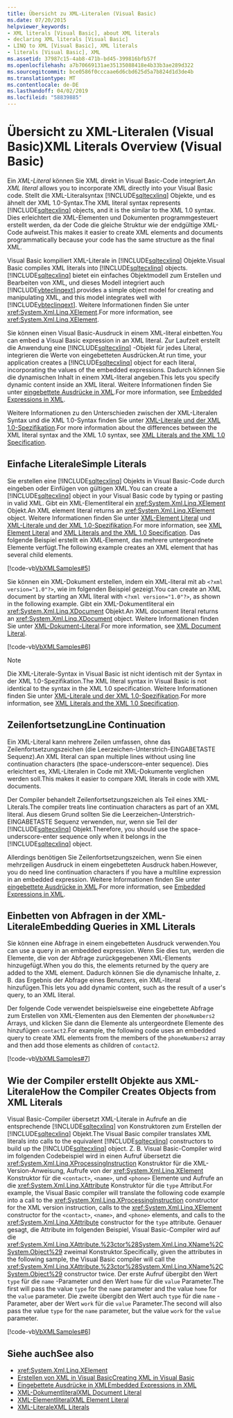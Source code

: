 ```yaml
---
title: Übersicht zu XML-Literalen (Visual Basic)
ms.date: 07/20/2015
helpviewer_keywords:
- XML literals [Visual Basic], about XML literals
- declaring XML literals [Visual Basic]
- LINQ to XML [Visual Basic], XML literals
- literals [Visual Basic], XML
ms.assetid: 37987c15-4ab8-471b-bd45-399816bfb57f
ms.openlocfilehash: a7b70669131ae35135088418e4b33b3ae289d322
ms.sourcegitcommit: bce0586f0cccaae6d6cbd625d5a7b824d1d3de4b
ms.translationtype: MT
ms.contentlocale: de-DE
ms.lasthandoff: 04/02/2019
ms.locfileid: "58839885"
---
```

# <a name="xml-literals-overview-visual-basic"></a><span data-ttu-id="ba9ac-102">Übersicht zu XML-Literalen (Visual Basic)</span><span class="sxs-lookup"><span data-stu-id="ba9ac-102">XML Literals Overview (Visual Basic)</span></span>
<span data-ttu-id="ba9ac-103">Ein *XML-Literal* können Sie XML direkt in Visual Basic-Code integriert.</span><span class="sxs-lookup"><span data-stu-id="ba9ac-103">An *XML literal* allows you to incorporate XML directly into your Visual Basic code.</span></span> <span data-ttu-id="ba9ac-104">Stellt die XML-Literalsyntax [!INCLUDE[sqltecxlinq](~/includes/sqltecxlinq-md.md)] Objekte, und es ähnelt der XML 1.0-Syntax.</span><span class="sxs-lookup"><span data-stu-id="ba9ac-104">The XML literal syntax represents [!INCLUDE[sqltecxlinq](~/includes/sqltecxlinq-md.md)] objects, and it is the similar to the XML 1.0 syntax.</span></span> <span data-ttu-id="ba9ac-105">Dies erleichtert die XML-Elementen und Dokumenten programmgesteuert erstellt werden, da der Code die gleiche Struktur wie der endgültige XML-Code aufweist.</span><span class="sxs-lookup"><span data-stu-id="ba9ac-105">This makes it easier to create XML elements and documents programmatically because your code has the same structure as the final XML.</span></span>  
  
 <span data-ttu-id="ba9ac-106">Visual Basic kompiliert XML-Literale in [!INCLUDE[sqltecxlinq](~/includes/sqltecxlinq-md.md)] Objekte.</span><span class="sxs-lookup"><span data-stu-id="ba9ac-106">Visual Basic compiles XML literals into [!INCLUDE[sqltecxlinq](~/includes/sqltecxlinq-md.md)] objects.</span></span> [!INCLUDE[sqltecxlinq](~/includes/sqltecxlinq-md.md)] <span data-ttu-id="ba9ac-107">bietet ein einfaches Objektmodell zum Erstellen und Bearbeiten von XML, und dieses Modell integriert auch [!INCLUDE[vbteclinqext](~/includes/vbteclinqext-md.md)].</span><span class="sxs-lookup"><span data-stu-id="ba9ac-107">provides a simple object model for creating and manipulating XML, and this model integrates well with [!INCLUDE[vbteclinqext](~/includes/vbteclinqext-md.md)].</span></span> <span data-ttu-id="ba9ac-108">Weitere Informationen finden Sie unter <xref:System.Xml.Linq.XElement>.</span><span class="sxs-lookup"><span data-stu-id="ba9ac-108">For more information, see <xref:System.Xml.Linq.XElement>.</span></span>  
  
 <span data-ttu-id="ba9ac-109">Sie können einen Visual Basic-Ausdruck in einem XML-literal einbetten.</span><span class="sxs-lookup"><span data-stu-id="ba9ac-109">You can embed a Visual Basic expression in an XML literal.</span></span> <span data-ttu-id="ba9ac-110">Zur Laufzeit erstellt die Anwendung eine [!INCLUDE[sqltecxlinq](~/includes/sqltecxlinq-md.md)] -Objekt für jedes Literal, integrieren die Werte von eingebetteten Ausdrücken.</span><span class="sxs-lookup"><span data-stu-id="ba9ac-110">At run time, your application creates a [!INCLUDE[sqltecxlinq](~/includes/sqltecxlinq-md.md)] object for each literal, incorporating the values of the embedded expressions.</span></span> <span data-ttu-id="ba9ac-111">Dadurch können Sie die dynamischen Inhalt in einem XML-literal angeben.</span><span class="sxs-lookup"><span data-stu-id="ba9ac-111">This lets you specify dynamic content inside an XML literal.</span></span> <span data-ttu-id="ba9ac-112">Weitere Informationen finden Sie unter [eingebettete Ausdrücke in XML](../../../../visual-basic/programming-guide/language-features/xml/embedded-expressions-in-xml.md).</span><span class="sxs-lookup"><span data-stu-id="ba9ac-112">For more information, see [Embedded Expressions in XML](../../../../visual-basic/programming-guide/language-features/xml/embedded-expressions-in-xml.md).</span></span>  
  
 <span data-ttu-id="ba9ac-113">Weitere Informationen zu den Unterschieden zwischen der XML-Literalen Syntax und die XML 1.0-Syntax finden Sie unter [XML-Literale und der XML 1.0-Spezifikation](../../../../visual-basic/programming-guide/language-features/xml/xml-literals-and-the-xml-1-0-specification.md).</span><span class="sxs-lookup"><span data-stu-id="ba9ac-113">For more information about the differences between the XML literal syntax and the XML 1.0 syntax, see [XML Literals and the XML 1.0 Specification](../../../../visual-basic/programming-guide/language-features/xml/xml-literals-and-the-xml-1-0-specification.md).</span></span>  
  
## <a name="simple-literals"></a><span data-ttu-id="ba9ac-114">Einfache Literale</span><span class="sxs-lookup"><span data-stu-id="ba9ac-114">Simple Literals</span></span>  
 <span data-ttu-id="ba9ac-115">Sie erstellen eine [!INCLUDE[sqltecxlinq](~/includes/sqltecxlinq-md.md)] Objekts in Visual Basic-Code durch eingeben oder Einfügen von gültigen XML.</span><span class="sxs-lookup"><span data-stu-id="ba9ac-115">You can create a [!INCLUDE[sqltecxlinq](~/includes/sqltecxlinq-md.md)] object in your Visual Basic code by typing or pasting in valid XML.</span></span> <span data-ttu-id="ba9ac-116">Gibt ein XML-Elementliteral ein <xref:System.Xml.Linq.XElement> Objekt.</span><span class="sxs-lookup"><span data-stu-id="ba9ac-116">An XML element literal returns an <xref:System.Xml.Linq.XElement> object.</span></span> <span data-ttu-id="ba9ac-117">Weitere Informationen finden Sie unter [XML-Element Literal](../../../../visual-basic/language-reference/xml-literals/xml-element-literal.md) und [XML-Literale und der XML 1.0-Spezifikation](../../../../visual-basic/programming-guide/language-features/xml/xml-literals-and-the-xml-1-0-specification.md).</span><span class="sxs-lookup"><span data-stu-id="ba9ac-117">For more information, see [XML Element Literal](../../../../visual-basic/language-reference/xml-literals/xml-element-literal.md) and [XML Literals and the XML 1.0 Specification](../../../../visual-basic/programming-guide/language-features/xml/xml-literals-and-the-xml-1-0-specification.md).</span></span> <span data-ttu-id="ba9ac-118">Das folgende Beispiel erstellt ein XML‑Element, das mehrere untergeordnete Elemente verfügt.</span><span class="sxs-lookup"><span data-stu-id="ba9ac-118">The following example creates an XML element that has several child elements.</span></span>  
  
 [!code-vb[VbXMLSamples#5](~/samples/snippets/visualbasic/VS_Snippets_VBCSharp/VbXMLSamples/VB/XMLSamples2.vb#5)]  
  
 <span data-ttu-id="ba9ac-119">Sie können ein XML-Dokument erstellen, indem ein XML-literal mit ab `<?xml version="1.0"?>`, wie im folgenden Beispiel gezeigt.</span><span class="sxs-lookup"><span data-stu-id="ba9ac-119">You can create an XML document by starting an XML literal with `<?xml version="1.0"?>`, as shown in the following example.</span></span> <span data-ttu-id="ba9ac-120">Gibt ein XML-Dokumentliteral ein <xref:System.Xml.Linq.XDocument> Objekt.</span><span class="sxs-lookup"><span data-stu-id="ba9ac-120">An XML document literal returns an <xref:System.Xml.Linq.XDocument> object.</span></span> <span data-ttu-id="ba9ac-121">Weitere Informationen finden Sie unter [XML-Dokument-Literal](../../../../visual-basic/language-reference/xml-literals/xml-document-literal.md).</span><span class="sxs-lookup"><span data-stu-id="ba9ac-121">For more information, see [XML Document Literal](../../../../visual-basic/language-reference/xml-literals/xml-document-literal.md).</span></span>  
  
 [!code-vb[VbXMLSamples#6](~/samples/snippets/visualbasic/VS_Snippets_VBCSharp/VbXMLSamples/VB/XMLSamples2.vb#6)]  
  
> [!NOTE]
>  <span data-ttu-id="ba9ac-122">Die XML-Literale-Syntax in Visual Basic ist nicht identisch mit der Syntax in der XML 1.0-Spezifikation.</span><span class="sxs-lookup"><span data-stu-id="ba9ac-122">The XML literal syntax in Visual Basic is not identical to the syntax in the XML 1.0 specification.</span></span> <span data-ttu-id="ba9ac-123">Weitere Informationen finden Sie unter [XML-Literale und der XML 1.0-Spezifikation](../../../../visual-basic/programming-guide/language-features/xml/xml-literals-and-the-xml-1-0-specification.md).</span><span class="sxs-lookup"><span data-stu-id="ba9ac-123">For more information, see [XML Literals and the XML 1.0 Specification](../../../../visual-basic/programming-guide/language-features/xml/xml-literals-and-the-xml-1-0-specification.md).</span></span>  
  
## <a name="line-continuation"></a><span data-ttu-id="ba9ac-124">Zeilenfortsetzung</span><span class="sxs-lookup"><span data-stu-id="ba9ac-124">Line Continuation</span></span>  
 <span data-ttu-id="ba9ac-125">Ein XML-Literal kann mehrere Zeilen umfassen, ohne das Zeilenfortsetzungszeichen (die Leerzeichen-Unterstrich-EINGABETASTE Sequenz).</span><span class="sxs-lookup"><span data-stu-id="ba9ac-125">An XML literal can span multiple lines without using line continuation characters (the space-underscore-enter sequence).</span></span> <span data-ttu-id="ba9ac-126">Dies erleichtert es, XML-Literalen in Code mit XML-Dokumente verglichen werden soll.</span><span class="sxs-lookup"><span data-stu-id="ba9ac-126">This makes it easier to compare XML literals in code with XML documents.</span></span>  
  
 <span data-ttu-id="ba9ac-127">Der Compiler behandelt Zeilenfortsetzungszeichen als Teil eines XML-Literals.</span><span class="sxs-lookup"><span data-stu-id="ba9ac-127">The compiler treats line continuation characters as part of an XML literal.</span></span> <span data-ttu-id="ba9ac-128">Aus diesem Grund sollten Sie die Leerzeichen-Unterstrich-EINGABETASTE Sequenz verwenden, nur, wenn sie Teil der [!INCLUDE[sqltecxlinq](~/includes/sqltecxlinq-md.md)] Objekt.</span><span class="sxs-lookup"><span data-stu-id="ba9ac-128">Therefore, you should use the space-underscore-enter sequence only when it belongs in the [!INCLUDE[sqltecxlinq](~/includes/sqltecxlinq-md.md)] object.</span></span>  
  
 <span data-ttu-id="ba9ac-129">Allerdings benötigen Sie Zeilenfortsetzungszeichen, wenn Sie einen mehrzeiligen Ausdruck in einem eingebetteten Ausdruck haben.</span><span class="sxs-lookup"><span data-stu-id="ba9ac-129">However, you do need line continuation characters if you have a multiline expression in an embedded expression.</span></span> <span data-ttu-id="ba9ac-130">Weitere Informationen finden Sie unter [eingebettete Ausdrücke in XML](../../../../visual-basic/programming-guide/language-features/xml/embedded-expressions-in-xml.md).</span><span class="sxs-lookup"><span data-stu-id="ba9ac-130">For more information, see [Embedded Expressions in XML](../../../../visual-basic/programming-guide/language-features/xml/embedded-expressions-in-xml.md).</span></span>  
  
## <a name="embedding-queries-in-xml-literals"></a><span data-ttu-id="ba9ac-131">Einbetten von Abfragen in der XML-Literale</span><span class="sxs-lookup"><span data-stu-id="ba9ac-131">Embedding Queries in XML Literals</span></span>  
 <span data-ttu-id="ba9ac-132">Sie können eine Abfrage in einem eingebetteten Ausdruck verwenden.</span><span class="sxs-lookup"><span data-stu-id="ba9ac-132">You can use a query in an embedded expression.</span></span> <span data-ttu-id="ba9ac-133">Wenn Sie dies tun, werden die Elemente, die von der Abfrage zurückgegebenen XML-Elements hinzugefügt.</span><span class="sxs-lookup"><span data-stu-id="ba9ac-133">When you do this, the elements returned by the query are added to the XML element.</span></span> <span data-ttu-id="ba9ac-134">Dadurch können Sie die dynamische Inhalte, z. B. das Ergebnis der Abfrage eines Benutzers, ein XML-literal hinzufügen.</span><span class="sxs-lookup"><span data-stu-id="ba9ac-134">This lets you add dynamic content, such as the result of a user's query, to an XML literal.</span></span>  
  
 <span data-ttu-id="ba9ac-135">Der folgende Code verwendet beispielsweise eine eingebettete Abfrage zum Erstellen von XML-Elementen aus den Elementen der `phoneNumbers2` Arrays, und klicken Sie dann die Elemente als untergeordnete Elemente des hinzufügen `contact2`.</span><span class="sxs-lookup"><span data-stu-id="ba9ac-135">For example, the following code uses an embedded query to create XML elements from the members of the `phoneNumbers2` array and then add those elements as children of `contact2`.</span></span>  
  
 [!code-vb[VbXMLSamples#7](~/samples/snippets/visualbasic/VS_Snippets_VBCSharp/VbXMLSamples/VB/XMLSamples2.vb#7)]  
  
## <a name="how-the-compiler-creates-objects-from-xml-literals"></a><span data-ttu-id="ba9ac-136">Wie der Compiler erstellt Objekte aus XML-Literale</span><span class="sxs-lookup"><span data-stu-id="ba9ac-136">How the Compiler Creates Objects from XML Literals</span></span>  
 <span data-ttu-id="ba9ac-137">Visual Basic-Compiler übersetzt XML-Literale in Aufrufe an die entsprechende [!INCLUDE[sqltecxlinq](~/includes/sqltecxlinq-md.md)] von Konstruktoren zum Erstellen der [!INCLUDE[sqltecxlinq](~/includes/sqltecxlinq-md.md)] Objekt.</span><span class="sxs-lookup"><span data-stu-id="ba9ac-137">The Visual Basic compiler translates XML literals into calls to the equivalent [!INCLUDE[sqltecxlinq](~/includes/sqltecxlinq-md.md)] constructors to build up the [!INCLUDE[sqltecxlinq](~/includes/sqltecxlinq-md.md)] object.</span></span> <span data-ttu-id="ba9ac-138">Z. B. Visual Basic-Compiler wird im folgenden Codebeispiel wird in einen Aufruf übersetzt die <xref:System.Xml.Linq.XProcessingInstruction> Konstruktor für die XML-Version-Anweisung, Aufrufe von der <xref:System.Xml.Linq.XElement> Konstruktor für die `<contact>`, `<name>`, und `<phone>` Elemente und Aufrufe an die <xref:System.Xml.Linq.XAttribute> Konstruktor für die `type` Attribut.</span><span class="sxs-lookup"><span data-stu-id="ba9ac-138">For example, the Visual Basic compiler will translate the following code example into a call to the <xref:System.Xml.Linq.XProcessingInstruction> constructor for the XML version instruction, calls to the <xref:System.Xml.Linq.XElement> constructor for the `<contact>`, `<name>`, and `<phone>` elements, and calls to the <xref:System.Xml.Linq.XAttribute> constructor for the `type` attribute.</span></span> <span data-ttu-id="ba9ac-139">Genauer gesagt, die Attribute im folgenden Beispiel, Visual Basic-Compiler wird auf die <xref:System.Xml.Linq.XAttribute.%23ctor%28System.Xml.Linq.XName%2CSystem.Object%29> zweimal Konstruktor.</span><span class="sxs-lookup"><span data-stu-id="ba9ac-139">Specifically, given the attributes in the following sample, the Visual Basic compiler will call the <xref:System.Xml.Linq.XAttribute.%23ctor%28System.Xml.Linq.XName%2CSystem.Object%29> constructor twice.</span></span> <span data-ttu-id="ba9ac-140">Der erste Aufruf übergibt den Wert `type` für die `name` -Parameter und den Wert `home` für die `value` Parameter.</span><span class="sxs-lookup"><span data-stu-id="ba9ac-140">The first will pass the value `type` for the `name` parameter and the value `home` for the `value` parameter.</span></span> <span data-ttu-id="ba9ac-141">Die zweite übergibt den Wert auch `type` für die `name` -Parameter, aber der Wert `work` für die `value` Parameter.</span><span class="sxs-lookup"><span data-stu-id="ba9ac-141">The second will also pass the value `type` for the `name` parameter, but the value `work` for the `value` parameter.</span></span>  
  
 [!code-vb[VbXMLSamples#6](~/samples/snippets/visualbasic/VS_Snippets_VBCSharp/VbXMLSamples/VB/XMLSamples2.vb#6)]  
  
## <a name="see-also"></a><span data-ttu-id="ba9ac-142">Siehe auch</span><span class="sxs-lookup"><span data-stu-id="ba9ac-142">See also</span></span>

- <xref:System.Xml.Linq.XElement>
- [<span data-ttu-id="ba9ac-143">Erstellen von XML in Visual Basic</span><span class="sxs-lookup"><span data-stu-id="ba9ac-143">Creating XML in Visual Basic</span></span>](../../../../visual-basic/programming-guide/language-features/xml/creating-xml.md)
- [<span data-ttu-id="ba9ac-144">Eingebettete Ausdrücke in XML</span><span class="sxs-lookup"><span data-stu-id="ba9ac-144">Embedded Expressions in XML</span></span>](../../../../visual-basic/programming-guide/language-features/xml/embedded-expressions-in-xml.md)
- [<span data-ttu-id="ba9ac-145">XML-Dokumentliteral</span><span class="sxs-lookup"><span data-stu-id="ba9ac-145">XML Document Literal</span></span>](../../../../visual-basic/language-reference/xml-literals/xml-document-literal.md)
- [<span data-ttu-id="ba9ac-146">XML-Elementliteral</span><span class="sxs-lookup"><span data-stu-id="ba9ac-146">XML Element Literal</span></span>](../../../../visual-basic/language-reference/xml-literals/xml-element-literal.md)
- [<span data-ttu-id="ba9ac-147">XML-Literale</span><span class="sxs-lookup"><span data-stu-id="ba9ac-147">XML Literals</span></span>](../../../../visual-basic/language-reference/xml-literals/index.md)
